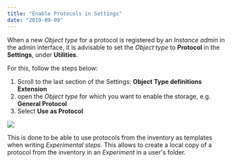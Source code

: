 ```yaml
---
title: "Enable Protocols in Settings"
date: "2019-09-09"
---
```


  
When a new _Object type_ for a protocol is registered by an _Instance admin_ in the admin interface, it is advisable to set the _Object type_ to **Protocol** in the **Settings**, under **Utilities**.

  
For this, follow the steps below:  
  

1. Scroll to the last section of the Settings: **Object Type definitions Extension**
2. open the _Object type_ for which you want to enable the storage, e.g. **General Protocol**
3. Select **Use as Protocol**

![](https://openbis.ch/wp-content/uploads/2019/09/settings-protocol-1024x507.png)

  
This is done to be able to use protocols from the inventory as templates when writing _Experimental steps_. This allows to create a local copy of a protocol from the inventory in an _Experiment_ in a user's folder.
